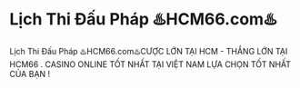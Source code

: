 # Lịch Thi Đấu Pháp ♨️HCM66.com♨️

Lịch Thi Đấu Pháp ♨️HCM66.com♨️CƯỢC LỚN TẠI HCM - THẮNG LỚN TẠI HCM66 . CASINO ONLINE TỐT NHẤT TẠI VIỆT NAM LỰA CHỌN TỐT NHẤT CỦA BẠN !